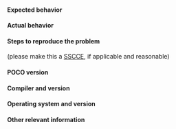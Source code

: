 #### Expected behavior

#### Actual behavior

#### Steps to reproduce the problem
(please make this a [SSCCE](http://www.sscce.org/), if applicable and reasonable)

#### POCO version

#### Compiler and version

#### Operating system and version

#### Other relevant information

